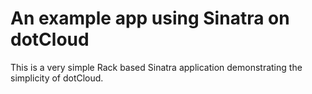 An example app using Sinatra on dotCloud
========================================

This is a very simple Rack based Sinatra application demonstrating the simplicity of dotCloud.
